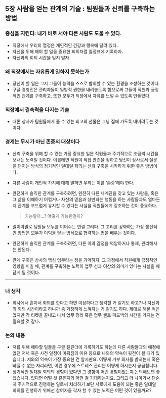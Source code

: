 ## **5장 사람을 얻는 관계의 기술 : 팀원들과 신뢰를 구축하는 방법**

### 중심을 지킨다: 내가 바로 서야 다른 사람도 도울 수 있다.

- 직장에서 우리의 열정은 개인적인 건강과 행복에 달려 있다.
- 자신을 위해 해야 할 일을 중요한 회의처럼 일정표에 기록하자.
- 자신과의 회의 시간을 잊지 말자.

### 왜 직장에서는 자유롭게 일하지 못하는가

- 당신이 할 일은 그저 그들이 능력을 스스로 발휘할 수 있는 환경을 조성하는 것이다.
- 구글 경영진은 관리자들이 일방적 권한을 내려놓도록 함으로써 그들이 직원과 긍정적인 관계를 구축하고, 또한 모두가 직장에서 자유를 느낄 수 있도록 만들었다.

### 직장에서 결속력을 다지는 기술

- 때론 상사가 팀원들에게 줄 수 있는 최고의 선물은 그냥 집에 가도록 내버려두는 것이다.

### 경계는 무시가 아닌 존중의 대상이다

- 신뢰 구축을 위해 할 수 있는 가장 중요한 일은 직원들과 주기적으로 조금씩 시간을 보내는 노력일 것이다. 이를테면 직원이 직접 안건을 정하고 당신이 상사로서 질문을 던지는 방식의 정기적인 일대일 회의는 신뢰 구축을 시작하기 위한 좋은 방법이다.
- 다른 사람이 개인적 가치에 대해 말하면 우리는 이를 ‘존중’해야 한다.
- 완전하게 솔직한 관계를 구축하려면, 완전히 다른 세계관을 갖고 있는 사람들, 혹은 그 삶을 이해하기 어렵거나 자신의 믿음과 상반되는 행동을 하는 사람들과도 얼마든지 관계를 부드럽게 유지할 수 있다는 사실을 직원들에게 강조하는 것이 중요하다.

  > 가능할까…? 어떻게 가능한걸까?

- 일이야말로 팀원들 모두를 이어주는 연결 고리다. 그 고리를 강화하는 가장 생산적인 방법은 모두가 이익을 얻는 방식으로 협력하는 법을 배우는 것이다.
- 완전하게 솔직한 관계를 구축하려면, 다른 이의 감정을 억압하거나 통제, 관리해서는 안된다.
- 관계 구축은 상사의 핵심 업무라는 점을 기억하자. 그 과정에서 직원에게 긍정적인 영향을 미칠 때, 관계를 구축하는 노력이 업무 성과 이상의 의미가 있다는 사실을 깨닫게 될 것이다.

---

### 내 생각

- 회사에서 혼자서 회의를 한다고 하면 이상하다고 생각할 거 같기도 하고? 나 자신과의 회의 시간이라고 하니까 좀 거창하게 느껴지는 거 같기도 하다. 제대로 해본 적은 없지만 각 티켓을 끝내고 나서 업무 정리 혹은 업무 셀프 피드백의 시간을 가지는 건 필요할 것 같다.

### 논의 내용

- 저를 위해 해야할 일들을 구글 캘린더에 기록하기도 하는데 다른 사람들과의 예정에 없던 저녁 혹은 사전 일정이 미뤄짐의 이유 등으로 나와의 약속이 뒷전이 될 때가 있습니다. 저와의 약속이 가장 중요한 건 알지만요. 어떻게 거부 의사를 밝히는지 혹은 빠질 수 없는 자리라면, 이런 경우에 스트레스 관리는 어떻게 하시는지 궁금합니다.
- 정기적인 일대일 회의의 경험이 있다면 그 경험이 어떤 경험이었는지 논의해보면 좋겠습니다. 없다면 어떨 것 같은지와 어떤 걸 기대하는지요. 그리고 더 나아가서 단순히 주기적으로 진행하는 일로써 처리하기 보단 서로에게 도움이 되는 좋은 일대일 회의를 진행하기 위해선 참여자들 각자 할 수 있는 노력은 어떤 것이 있을까요?